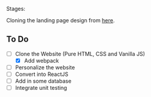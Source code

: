 Stages: 

Cloning the landing page design from [here](https://99designs.com/blog/creative-inspiration/landing-page-design-inspiration/).

## To Do
- [ ] Clone the Website (Pure HTML, CSS and Vanilla JS)
    - [x] Add webpack
- [ ] Personalize the website
- [ ] Convert into ReactJS
- [ ] Add in some database
- [ ] Integrate unit testing